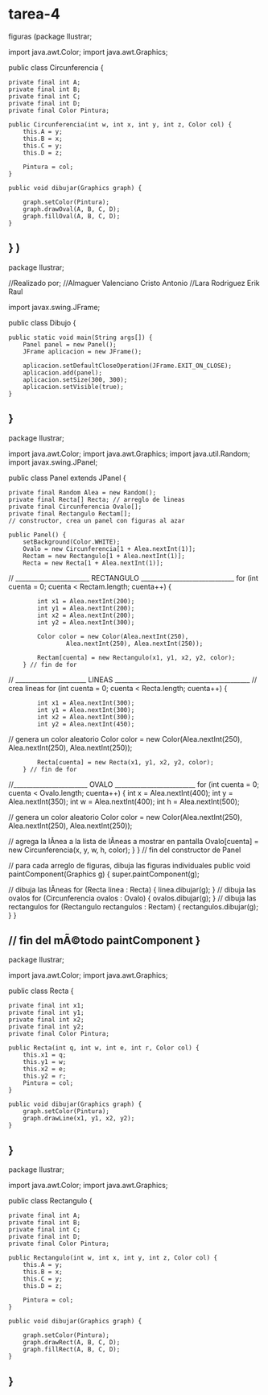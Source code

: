 # tarea-4
figuras
(package Ilustrar;

import java.awt.Color;
import java.awt.Graphics;

public class Circunferencia {

    private final int A;
    private final int B;
    private final int C;
    private final int D;
    private final Color Pintura;

    public Circunferencia(int w, int x, int y, int z, Color col) {
        this.A = y;
        this.B = x;
        this.C = y;
        this.D = z;

        Pintura = col;
    }

    public void dibujar(Graphics graph) {

        graph.setColor(Pintura);
        graph.drawOval(A, B, C, D);
        graph.fillOval(A, B, C, D);
    }
}
)
-------------------------------------------------------------------
package Ilustrar;

//Realizado por;
//Almaguer Valenciano Cristo Antonio
//Lara Rodriguez Erik Raul

import javax.swing.JFrame;

public class Dibujo {

    public static void main(String args[]) {
        Panel panel = new Panel();
        JFrame aplicacion = new JFrame();

        aplicacion.setDefaultCloseOperation(JFrame.EXIT_ON_CLOSE);
        aplicacion.add(panel);
        aplicacion.setSize(300, 300);
        aplicacion.setVisible(true);
    }
}
----------------------------------------------------------------------------
package Ilustrar;

import java.awt.Color;
import java.awt.Graphics;
import java.util.Random;
import javax.swing.JPanel;

public class Panel extends JPanel {

    private final Random Alea = new Random();
    private final Recta[] Recta; // arreglo de lineas
    private final Circunferencia Ovalo[];
    private final Rectangulo Rectam[];
    // constructor, crea un panel con figuras al azar

    public Panel() {
        setBackground(Color.WHITE);
        Ovalo = new Circunferencia[1 + Alea.nextInt(1)];
        Rectam = new Rectangulo[1 + Alea.nextInt(1)];
        Recta = new Recta[1 + Alea.nextInt(1)];
// _______________________ RECTANGULO _____________________________
        for (int cuenta = 0; cuenta < Rectam.length; cuenta++) {

            int x1 = Alea.nextInt(200);
            int y1 = Alea.nextInt(200);
            int x2 = Alea.nextInt(200);
            int y2 = Alea.nextInt(300);

            Color color = new Color(Alea.nextInt(250),
                    Alea.nextInt(250), Alea.nextInt(250));

            Rectam[cuenta] = new Rectangulo(x1, y1, x2, y2, color);
        } // fin de for

// ______________________ LINEAS __________________________________________
// crea lineas
        for (int cuenta = 0; cuenta < Recta.length; cuenta++) {

            int x1 = Alea.nextInt(300);
            int y1 = Alea.nextInt(300);
            int x2 = Alea.nextInt(300);
            int y2 = Alea.nextInt(450);

// genera un color aleatorio
            Color color = new Color(Alea.nextInt(250),
                    Alea.nextInt(250), Alea.nextInt(250));

            Recta[cuenta] = new Recta(x1, y1, x2, y2, color);
        } // fin de for
//_______________________ OVALO _________________________
        for (int cuenta = 0; cuenta < Ovalo.length; cuenta++) {
            int x = Alea.nextInt(400);
            int y = Alea.nextInt(350);
            int w = Alea.nextInt(400);
            int h = Alea.nextInt(500);

// genera un color aleatorio
            Color color = new Color(Alea.nextInt(250),
                    Alea.nextInt(250), Alea.nextInt(250));

// agrega la lÃ­nea a la lista de lÃ­neas a mostrar en pantalla
            Ovalo[cuenta] = new Circunferencia(x, y, w, h, color);
        }
    } // fin del constructor de Panel

// para cada arreglo de figuras, dibuja las figuras individuales
    public void paintComponent(Graphics g) {
        super.paintComponent(g);

// dibuja las lÃ­neas
        for (Recta linea : Recta) {
            linea.dibujar(g);
        }
// dibuja las ovalos
        for (Circunferencia ovalos : Ovalo) {
            ovalos.dibujar(g);
        }
// dibuja las rectangulos
        for (Rectangulo rectangulos : Rectam) {
            rectangulos.dibujar(g);
        }
    }

// fin del mÃ©todo paintComponent
}
------------------------------------------
package Ilustrar;

import java.awt.Color;
import java.awt.Graphics;

public class Recta {

    private final int x1;
    private final int y1;
    private final int x2;
    private final int y2;
    private final Color Pintura;

    public Recta(int q, int w, int e, int r, Color col) {
        this.x1 = q;
        this.y1 = w;
        this.x2 = e;
        this.y2 = r;
        Pintura = col;
    }

    public void dibujar(Graphics graph) {
        graph.setColor(Pintura);
        graph.drawLine(x1, y1, x2, y2);
    }
}
------------------------------------------------------
package Ilustrar;

import java.awt.Color;
import java.awt.Graphics;

public class Rectangulo {

    private final int A;
    private final int B;
    private final int C;
    private final int D;
    private final Color Pintura;

    public Rectangulo(int w, int x, int y, int z, Color col) {
        this.A = y;
        this.B = x;
        this.C = y;
        this.D = z;

        Pintura = col;
    }

    public void dibujar(Graphics graph) {

        graph.setColor(Pintura);
        graph.drawRect(A, B, C, D);
        graph.fillRect(A, B, C, D);
    }
}
------------------------------
